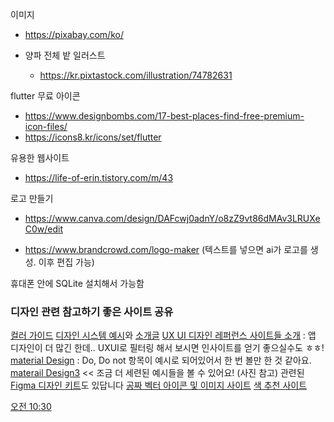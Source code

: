 이미지

- https://pixabay.com/ko/

- 양파 전체 밭 일러스트
  - https://kr.pixtastock.com/illustration/74782631




flutter 무료 아이콘

- https://www.designbombs.com/17-best-places-find-free-premium-icon-files/
- https://icons8.kr/icons/set/flutter



유용한 웹사이트

- https://life-of-erin.tistory.com/m/43



로고 만들기

- https://www.canva.com/design/DAFcwj0adnY/o8zZ9vt86dMAv3LRUXeC0w/edit

- https://www.brandcrowd.com/logo-maker (텍스트를 넣으면 ai가 로고를 생성. 이후 편집 가능)



휴대폰 안에 SQLite 설치해서 가능함







### 디자인 관련 참고하기 좋은 사이트 공유

[컬러 가이드](https://brunch.co.kr/@kkokkodaec/5) [디자인 시스템 예시](https://www.notion.so/sooji8/Tok-D-_-Design-System-Beta-13bbc02b59254190be3b13e4889f4515)와 [소개글](https://brunch.co.kr/@toktokhandev/56) [UX UI 디자인 레퍼런스 사이트들 소개](https://wildpuppy.tistory.com/entry/UI-UX-디자인-레퍼런스-사이트-7곳?category=462762) : 앱 디자인이 더 많긴 한데.. UXUI로 필터링 해서 보시면 인사이트를 얻기 좋으실수도 ㅎㅎ! [material Design](https://material.io/) : Do, Do not 항목이 예시로 되어있어서 한 번 볼만 한 것 같아요. [materail Design3](https://m3.material.io/) << 조금 더 세련된 예시들을 볼 수 있어요! (사진 참고) 관련된 [Figma 디자인 키트](https://www.figma.com/community/file/1035203688168086460)도 있답니다 [공짜 벡터 아이콘 및 이미지 사이트](https://www.flaticon.com/) [색 추천 사이트](https://colorhunt.co/)

[오전 10:30](https://meeting.ssafy.com/s08p10e1/pl/nqwapn97jpdpbyr91ikeqxbora)



